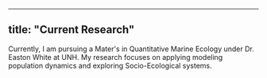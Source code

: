 
---
title: "Current Research"
---
Currently, I am pursuing a Mater's in Quantitative Marine Ecology under Dr. Easton White at UNH. My research focuses on applying modeling population dynamics and exploring Socio-Ecological systems. 


